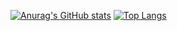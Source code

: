 [![Anurag's GitHub stats](https://github-readme-stats.vercel.app/api?username=mattix7771&show_icons=true&theme=tokyonight&hide_rank=true
)](https://github.com/anuraghazra/github-readme-stats)
[![Top Langs](https://github-readme-stats.vercel.app/api/top-langs/?username=anuraghazra&langs_count=10)](https://github.com/anuraghazra/github-readme-stats)